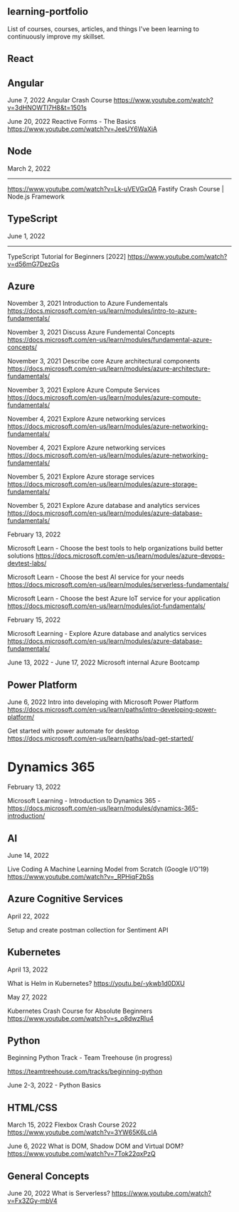 ## learning-portfolio
List of courses, courses, articles, and things I've been learning to continuously improve my skillset.

## React


## Angular

June 7, 2022
Angular Crash Course
https://www.youtube.com/watch?v=3dHNOWTI7H8&t=1501s


June 20, 2022
Reactive Forms - The Basics
https://www.youtube.com/watch?v=JeeUY6WaXiA

## Node

March 2, 2022
*******************
https://www.youtube.com/watch?v=Lk-uVEVGxOA
Fastify Crash Course | Node.js Framework

## TypeScript

June 1, 2022

******************
TypeScript Tutorial for Beginners [2022]
https://www.youtube.com/watch?v=d56mG7DezGs

## Azure

November 3, 2021
Introduction to Azure Fundementals
https://docs.microsoft.com/en-us/learn/modules/intro-to-azure-fundamentals/

November 3, 2021
Discuss Azure Fundemental Concepts
https://docs.microsoft.com/en-us/learn/modules/fundamental-azure-concepts/

November 3, 2021
Describe core Azure architectural components
https://docs.microsoft.com/en-us/learn/modules/azure-architecture-fundamentals/

November 3, 2021
Explore Azure Compute Services
https://docs.microsoft.com/en-us/learn/modules/azure-compute-fundamentals/

November 4, 2021
Explore Azure networking services
https://docs.microsoft.com/en-us/learn/modules/azure-networking-fundamentals/

November 4, 2021
Explore Azure networking services
https://docs.microsoft.com/en-us/learn/modules/azure-networking-fundamentals/

November 5, 2021
Explore Azure storage services
https://docs.microsoft.com/en-us/learn/modules/azure-storage-fundamentals/

November 5, 2021
Explore Azure database and analytics services
https://docs.microsoft.com/en-us/learn/modules/azure-database-fundamentals/

February 13, 2022

Microsoft Learn - Choose the best tools to help organizations build better solutions https://docs.microsoft.com/en-us/learn/modules/azure-devops-devtest-labs/

Microsoft Learn - Choose the best AI service for your needs 
https://docs.microsoft.com/en-us/learn/modules/serverless-fundamentals/

Microsoft Learn - Choose the best Azure IoT service for your application https://docs.microsoft.com/en-us/learn/modules/iot-fundamentals/

February 15, 2022

Microsoft Learning - Explore Azure database and analytics services 
https://docs.microsoft.com/en-us/learn/modules/azure-database-fundamentals/

June 13, 2022 - June 17, 2022
Microsoft internal Azure Bootcamp


## Power Platform 

June 6, 2022
Intro into developing with Microsoft Power Platform
https://docs.microsoft.com/en-us/learn/paths/intro-developing-power-platform/

Get started with power automate for desktop
https://docs.microsoft.com/en-us/learn/paths/pad-get-started/


# Dynamics 365

February 13, 2022

Microsoft Learning - Introduction to Dynamics 365 - https://docs.microsoft.com/en-us/learn/modules/dynamics-365-introduction/

## AI

June 14, 2022

Live Coding A Machine Learning Model from Scratch (Google I/O'19)
https://www.youtube.com/watch?v=_RPHiqF2bSs

## Azure Cognitive Services

April 22, 2022

Setup and create postman collection for Sentiment API

## Kubernetes

April 13, 2022

What is Helm in Kubernetes?
https://youtu.be/-ykwb1d0DXU

May 27, 2022

Kubernetes Crash Course for Absolute Beginners
https://www.youtube.com/watch?v=s_o8dwzRlu4

## Python

Beginning Python Track - Team Treehouse (in progress)

https://teamtreehouse.com/tracks/beginning-python

June 2-3, 2022 - 
Python Basics

## HTML/CSS

March 15, 2022
Flexbox Crash Course 2022
https://www.youtube.com/watch?v=3YW65K6LcIA

June 6, 2022
What is DOM, Shadow DOM and Virtual DOM?
https://www.youtube.com/watch?v=7Tok22qxPzQ


## General Concepts 

June 20, 2022
What is Serverless?
https://www.youtube.com/watch?v=Fx3ZGy-mbV4